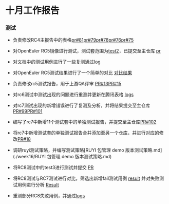 # 十月工作报告

### 测试

- 负责修改RC4主报告中的表格[pr#81](https://gitee.com/yunxiangluo/open-euler-risc-v-23.09-test/pulls/81)[pr#79](https://gitee.com/yunxiangluo/open-euler-risc-v-23.09-test/pulls/79)[pr#78](https://gitee.com/yunxiangluo/open-euler-risc-v-23.09-test/pulls/78)[pr#76](https://gitee.com/yunxiangluo/open-euler-risc-v-23.09-test/pulls/76)[pr#75](https://gitee.com/yunxiangluo/open-euler-risc-v-23.09-test/pulls/75)
- 对OpenEuler RC5镜像进行测试，测试套范围为[test2](https://github.com/KotorinMinami/res_list/blob/master/oe-rv2309/task_v2/oe2309testv2_2)，已提交至主仓库 [pr](https://github.com/KotorinMinami/res_list/pull/52)

- 对文档中的测试用例进行了一些复测通过[log](./week14/samba)

- 对OpenEuler RC5测试结果进行了一个简单的对比 [对比结果](./week14/FailureCause.csv)

- 负责修改rc5测试报告，用于上游QA评审 [PR#13](https://gitee.com/yunxiangluo/openeuler-riscv-23.09-test/pulls/13)[PR#15](https://gitee.com/yunxiangluo/openeuler-riscv-23.09-test/pulls/15)

- 对rc6测试中测试出现的问题进行重测并更新在腾讯表格 [logs](./week15/logs)

- 对rc7测试出现的新增错误进行了复测及分析，并将结果提交至主仓库 [PR#99](https://gitee.com/yunxiangluo/open-euler-risc-v-23.09-test/pulls/99)[PR#101](https://gitee.com/yunxiangluo/open-euler-risc-v-23.09-test/pulls/101)

- 编写了rc7中新增11个测试套中的单独测试报告，并提交至主仓库[PR#102](https://gitee.com/yunxiangluo/open-euler-risc-v-23.09-test/pulls/102)

- 将rc7中新增测试套的单独测试报告合并添加至另一个仓库，并进行对应的修改[PR#18](https://gitee.com/yunxiangluo/openeuler-riscv-23.09-test/pulls/18)

- 调研ruyi测试策略，并编写测试策略[RUYI 包管理 demo 版本测试策略.md](./week16/RUYI 包管理 demo 版本测试策略.md)

- 将RC8测试中的test3进行测试并提交 [PR](https://github.com/KotorinMinami/res_list/pull/60)

- 将RC8测试与RC7测试进行对比，筛选出新增fail测试用例 [result](./week16/result.md) 并对失败测试用例进行分析 [Result](./week16/Result.md)

- 重测部分RC8失败用例，并通过[logs](./week16/logs)



